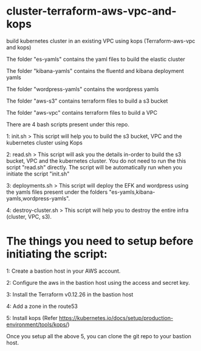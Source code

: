 # cluster-terraform-aws-vpc-and-kops

build kubernetes cluster in an existing VPC using kops (Terraform-aws-vpc and kops)


The folder "es-yamls" contains the yaml files to build the elastic cluster

The folder "kibana-yamls" contains the fluentd and kibana deployment yamls

The folder "wordpress-yamls" contains the wordpress yamls

The folder "aws-s3" contains terraform files to build a s3 bucket

The folder "aws-vpc" contains terraform files to build a VPC

There are 4 bash scripts present under this repo. 

1: init.sh > This script will help you to build the s3 bucket, VPC and the kubernetes cluster using Kops 

2: read.sh > This script will ask you the details in-order to build the s3 bucket, VPC and the kubernetes cluster. You do not need to run the this script "read.sh" directly. The script will be automatically run when you initiate the script "init.sh"

3: deployments.sh > This script will deploy the EFK and wordpress using the yamls files present under the folders "es-yamls,kibana-yamls,wordpress-yamls".

4: destroy-cluster.sh > This script will help you to destroy the entire infra (cluster, VPC, s3).


# The things you need to setup before initiating the script:


1: Create a bastion host in your AWS account.

2: Configure the aws in the bastion host using the access and secret key.

3: Install the Terraform v0.12.26 in the bastion host

4: Add a zone in the route53

5: Install kops (Refer https://kubernetes.io/docs/setup/production-environment/tools/kops/)

Once you setup all the above 5, you can clone the git repo to your bastion host.

